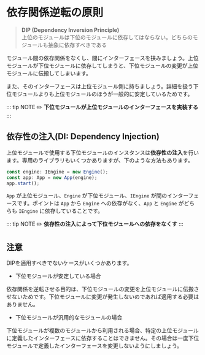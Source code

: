 # 依存関係逆転の原則

> **DIP (Dependency Inversion Principle)**  
> 上位のモジュールは下位のモジュールに依存してはならない。どちらのモジュールも抽象に依存すべきである

モジュール間の依存関係をなくし、間にインターフェースを挟みましょう。上位モジュールが下位モジュールに依存してしまうと、下位モジュールの変更が上位モジュールに伝搬してしまいます。

また、そのインターフェースは上位モジュール側に持ちましょう。詳細を扱う下位モジュールよりも上位モジュールのほうが一般的に安定しているためです。

::: tip NOTE
:pencil2: **下位モジュールが上位モジュールのインターフェースを実装する**
:::

## 依存性の注入(DI: Dependency Injection)

上位モジュールで使用する下位モジュールのインスタンスは**依存性の注入**を行います。専用のライブラリもいくつかありますが、下のような方法もあります。

```ts
const engine: IEngine = new Engine();
const app: App = new App(engine);
app.start();
```

`App` が上位モジュール、`Engine` が下位モジュール、`IEngine` が間のインターフェースです。ポイントは `App` から `Engine` への依存がなく、`App` と `Engine` がどちらも `IEngine` に依存していることです。

::: tip NOTE
:pencil2: **依存性の注入によって下位モジュールへの依存をなくす**
:::

## 注意

DIPを適用すべきでないケースがいくつかあります。

- 下位モジュールが安定している場合

依存関係を逆転させる目的は、下位モジュールの変更を上位モジュールに伝搬させないためです。下位モジュールに変更が発生しないのであれば適用する必要はありません。

- 下位モジュールが汎用的なモジュールの場合

下位モジュールが複数のモジュールから利用される場合、特定の上位モジュールに定義したインターフェースに依存することはできません。その場合は一度下位モジュールで定義したインターフェースを変更しないようにしましょう。
